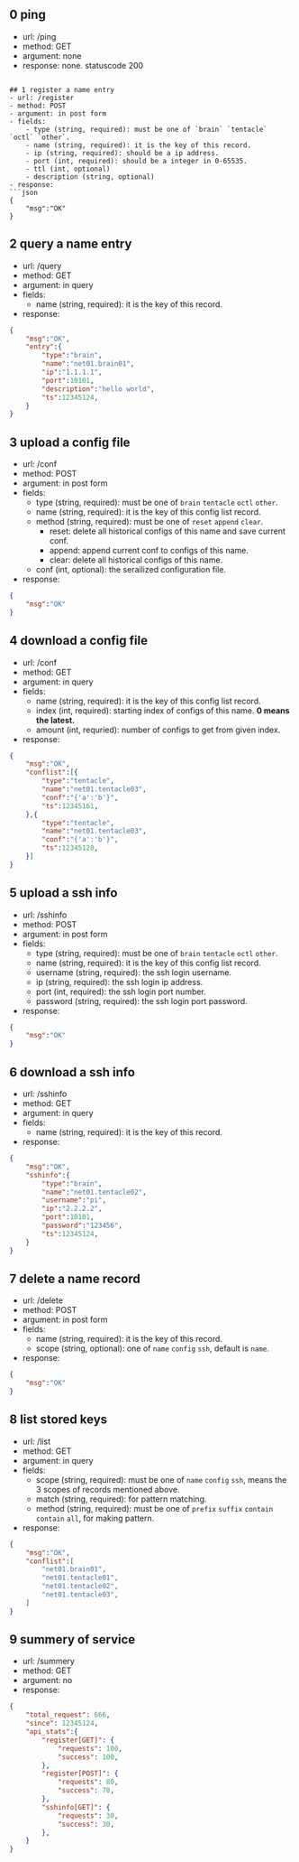 ## 0 ping
- url: /ping
- method: GET
- argument: none
- response: none. statuscode 200
```

## 1 register a name entry
- url: /register
- method: POST
- argument: in post form
- fields:
	- type (string, required): must be one of `brain` `tentacle` `octl` `other`.
	- name (string, required): it is the key of this record.
	- ip (string, required): should be a ip address.
	- port (int, required): should be a integer in 0-65535.
	- ttl (int, optional)
	- description (string, optional)
- response:
```json
{
	"msg":"OK"
}
```


## 2 query a name entry
- url: /query
- method: GET
- argument: in query
- fields:
	- name (string, required): it is the key of this record.
- response:
```json
{
	"msg":"OK",
	"entry":{
		"type":"brain",
		"name":"net01.brain01",
		"ip":"1.1.1.1",
		"port":10101,
		"description":"hello world",
		"ts":12345124,
	}
}
```

## 3 upload a config file
- url: /conf
- method: POST
- argument: in post form
- fields:
	- type (string, required): must be one of `brain` `tentacle` `octl` `other`.
	- name (string, required): it is the key of this config list record.
	- method (string, required): must be one of `reset` `append` `clear`.
		- reset: delete all historical configs of this name and save current conf.
		- append: append current conf to configs of this name.
		- clear: delete all historical configs of this name.
	- conf (int, optional): the serailized configuration file.
- response:
```json
{
	"msg":"OK"
}
```

## 4 download a config file
- url: /conf
- method: GET
- argument: in query
- fields:
	- name (string, required): it is the key of this config list record.
	- index (int, required): starting index of configs of this name. **0 means the latest.**
	- amount (int, requried): number of configs to get from given index.
- response:
```json
{
	"msg":"OK",
	"conflist":[{
		"type":"tentacle",
		"name":"net01.tentacle03",
		"conf":"{'a':'b'}",
		"ts":12345161,
	},{
		"type":"tentacle",
		"name":"net01.tentacle03",
		"conf":"{'a':'b'}",
		"ts":12345120,
	}]
}
```

## 5 upload a ssh info
- url: /sshinfo
- method: POST
- argument: in post form
- fields:
	- type (string, required): must be one of `brain` `tentacle` `octl` `other`.
	- name (string, required): it is the key of this config list record.
	- username (string, required): the ssh login username.
	- ip (string, required): the ssh login ip address.
	- port (int, required): the ssh login port number.
	- password (string, required): the ssh login port password.
- response:
```json
{
	"msg":"OK"
}
```

## 6 download a ssh info
- url: /sshinfo
- method: GET
- argument: in query
- fields:
	- name (string, required): it is the key of this record.
- response:
```json
{
	"msg":"OK",
	"sshinfo":{
		"type":"brain",
		"name":"net01.tentacle02",
		"username":"pi",
		"ip":"2.2.2.2",
		"port":10101,
		"password":"123456",
		"ts":12345124,
	}
}
```

## 7 delete a name record
- url: /delete
- method: POST
- argument: in post form
- fields:
	- name (string, required): it is the key of this record.
	- scope	(string, optional): one of `name` `config` `ssh`, default is `name`.
- response:
```json
{
	"msg":"OK"
}
```

## 8 list stored keys
- url: /list
- method: GET
- argument: in query
- fields:
	- scope	(string, required): must be one of `name` `config` `ssh`, means the 3 scopes of records mentioned above.
	- match (string, required): for pattern matching.
	- method (string, required): must be one of `prefix` `suffix` `contain` `contain` `all`, for making pattern.
- response:
```json
{
	"msg":"OK",
	"conflist":[
		"net01.brain01",
		"net01.tentacle01",
		"net01.tentacle02",
		"net01.tentacle03",
	]
}
```

## 9 summery of service
- url: /summery
- method: GET
- argument: no
- response:
```json
{
	"total_request": 666,
	"since": 12345124,
	"api_stats":{
		"register[GET]": {
			"requests": 100,
			"success": 100,
		},
		"register[POST]": {
			"requests": 80,
			"success": 78,
		},
		"sshinfo[GET]": {
			"requests": 30,
			"success": 30,
		},
	}
}
```